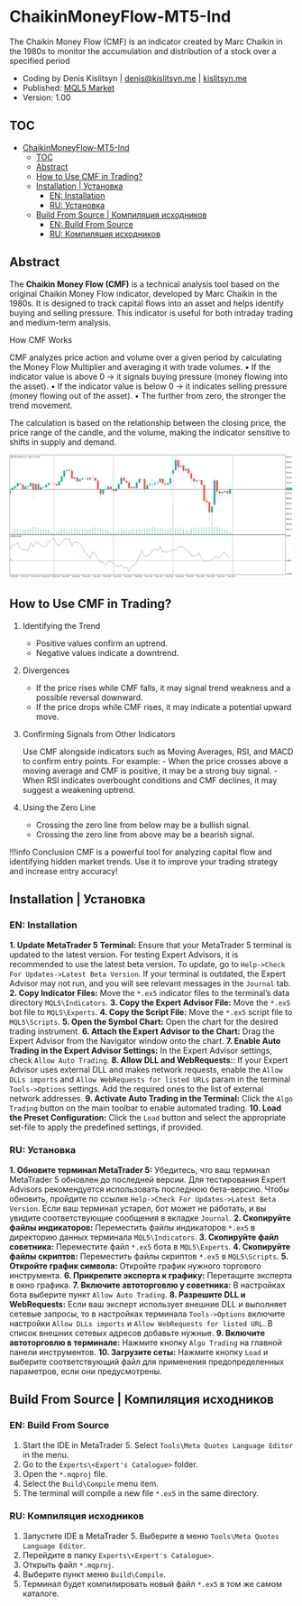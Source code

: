 # ChaikinMoneyFlow-MT5-Ind
The Chaikin Money Flow (CMF) is an indicator created by Marc Chaikin in the 1980s to monitor the accumulation and distribution of a stock over a specified period

* Coding by Denis Kislitsyn | denis@kislitsyn.me | [kislitsyn.me](https://kislitsyn.me/personal/algo)
* Published: [MQL5 Market](https://www.mql5.com/ru/market/product/135679)
* Version: 1.00

## TOC


<!-- @import "[TOC]" {cmd="toc" depthFrom=1 depthTo=6 orderedList=false} -->

<!-- code_chunk_output -->

- [ChaikinMoneyFlow-MT5-Ind](#chaikinmoneyflow-mt5-ind)
  - [TOC](#toc)
  - [Abstract](#abstract)
  - [How to Use CMF in Trading?](#how-to-use-cmf-in-trading)
  - [Installation | Установка](#installation--установка)
    - [EN: Installation](#en-installation)
    - [RU: Установка](#ru-установка)
  - [Build From Source | Компиляция исходников](#build-from-source--компиляция-исходников)
    - [EN: Build From Source](#en-build-from-source)
    - [RU: Компиляция исходников](#ru-компиляция-исходников)

<!-- /code_chunk_output -->



## Abstract

The **Chaikin Money Flow (CMF)** is a technical analysis tool based on the original Chaikin Money Flow indicator, developed by Marc Chaikin in the 1980s. It is designed to track capital flows into an asset and helps identify buying and selling pressure. This indicator is useful for both intraday trading and medium-term analysis.

How CMF Works

CMF analyzes price action and volume over a given period by calculating the Money Flow Multiplier and averaging it with trade volumes.
	•	If the indicator value is above 0 → it signals buying pressure (money flowing into the asset).
	•	If the indicator value is below 0 → it indicates selling pressure (money flowing out of the asset).
	•	The further from zero, the stronger the trend movement.

The calculation is based on the relationship between the closing price, the price range of the candle, and the volume, making the indicator sensitive to shifts in supply and demand.

![Layout](img/UM001.%20Layout.png)


## How to Use CMF in Trading?

1. Identifying the Trend
	- Positive values confirm an uptrend.
	- Negative values indicate a downtrend.

2. Divergences
	- If the price rises while CMF falls, it may signal trend weakness and a possible reversal downward.
	- If the price drops while CMF rises, it may indicate a potential upward move.

3. Confirming Signals from Other Indicators

    Use CMF alongside indicators such as Moving Averages, RSI, and MACD to confirm entry points. For example:
	    - When the price crosses above a moving average and CMF is positive, it may be a strong buy signal.
	    - When RSI indicates overbought conditions and CMF declines, it may suggest a weakening uptrend.

4. Using the Zero Line
	- Crossing the zero line from below may be a bullish signal.
	- Crossing the zero line from above may be a bearish signal.

!!!info Conclusion
    CMF is a powerful tool for analyzing capital flow and identifying hidden market trends. Use it to improve your trading strategy and increase entry accuracy!

## Installation | Установка

### EN: Installation

**1. Update MetaTrader 5 Terminal:** Ensure that your MetaTrader 5 terminal is updated to the latest version. For testing Expert Advisors, it is recommended to use the latest beta version. To update, go to `Help->Check For Updates->Latest Beta Version`. If your terminal is outdated, the Expert Advisor may not run, and you will see relevant messages in the `Journal` tab.
**2. Copy Indicator Files:** Move the `*.ex5` indicator files to the terminal’s data directory `MQL5\Indicators`.
**3. Copy the Expert Advisor File:** Move the `*.ex5` bot file to `MQL5\Experts`.
**4. Copy the Script File:** Move the `*.ex5` script file to `MQL5\Scripts`.
**5. Open the Symbol Chart:** Open the chart for the desired trading instrument.
**6. Attach the Expert Advisor to the Chart:** Drag the Expert Advisor from the Navigator window onto the chart.
**7. Enable Auto Trading in the Expert Advisor Settings:** In the Expert Advisor settings, check `Allow Auto Trading`.
**8. Allow DLL and WebRequests:**: If your Expert Advisor uses external DLL and makes network requests, enable the `Allow DLLs imports` and `Allow WebRequests for listed URLs` param in the terminal `Tools->Options` settings. Add the required ones to the list of external network addresses.
**9. Activate Auto Trading in the Terminal:** Click the `Algo Trading` button on the main toolbar to enable automated trading.
**10. Load the Preset Configuration:** Click the `Load` button and select the appropriate set-file to apply the predefined settings, if provided.

### RU: Установка
**1. Обновите терминал MetaTrader 5:** Убедитесь, что ваш терминал MetaTrader 5 обновлен до последней версии. Для тестирования Expert Advisors рекомендуется использовать последнюю бета-версию. Чтобы обновить, пройдите по ссылке `Help->Check For Updates->Latest Beta Version`. Если ваш терминал устарел, бот может не работать, и вы увидите соответствующие сообщения в вкладке `Journal`.
**2. Скопируйте файлы индикаторов:** Переместить файлы индикаторов `*.ex5` в директорию данных терминала `MQL5\Indicators`.
**3. Скопируйте файл советника:** Переместите файл `*.ex5` бота в `MQL5\Experts`.
**4. Скопируйте файлы скриптов:** Переместить файлы скриптов `*.ex5` в `MQL5\Scripts`.
**5. Откройте график символа:** Откройте график нужного торгового инструмента.
**6. Прикрепите эксперта к графику:** Перетащите эксперта в окно графика.
**7. Включите автоторговлю у советника:** В настройках бота выберите пункт `Allow Auto Trading`.
**8. Разрешите DLL и WebRequests:** Если ваш эксперт использует внешние DLL и выполняет сетевые запросы, то в настройках терминала `Tools->Options` включите настройки `Allow DLLs imports` и `Allow WebRequests for listed URL`. В список внешних сетевых адресов добавьте нужные.
**9. Включите автоторговлю в терминале:** Нажмите кнопку `Algo Trading` на главной панели инструментов.
**10. Загрузите сеты:** Нажмите кнопку `Load` и выберите соответствующий файл для применения предопределенных параметров, если они предусмотрены.

## Build From Source | Компиляция исходников

### EN: Build From Source 

1. Start the IDE in MetaTrader 5. Select `Tools\Meta Quotes Language Editor` in the menu.
2. Go to the `Experts\<Expert's Catalogue>` folder.
3. Open the `*.mqproj` file.
4. Select the `Build\Compile` menu item.
5. The terminal will compile a new file `*.ex5` in the same directory.

### RU: Компиляция исходников

1. Запустите IDE в MetaTrader 5. Выберите в меню `Tools\Meta Quotes Language Editor`.
2. Перейдите в папку `Experts\<Expert's Catalogue>`.
3. Открыть файл `*.mqproj`.
4. Выберите пункт меню `Build\Compile`.
5. Терминал будет компилировать новый файл `*.ex5` в том же самом каталоге.